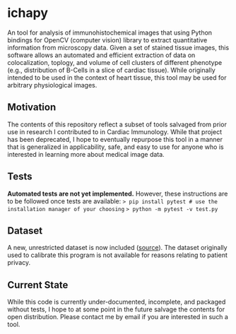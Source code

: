 # ichapy
An tool for analysis of immunohistochemical images that using Python bindings for OpenCV (computer vision) library to extract quantitative information from microscopy data. Given a set of stained tissue images, this software allows an automated and efficient extraction of data on colocalization, toplogy, and volume of cell clusters of different phenotype (e.g., distribution of B-Cells in a slice of cardiac tissue). While originally intended to be used in the context of heart tissue, this tool may be used for arbitrary physiological images.

## Motivation
The contents of this repository reflect a subset of tools salvaged from prior use in research I contributed to in Cardiac Immunology. While that project has been deprecated, I hope to eventually repurpose this tool in a manner that is generalized in applicability, safe, and easy to use for anyone who is interested in learning more about medical image data.

## Tests
**Automated tests are not yet implemented.**
However, these instructions are to be followed once tests are available:
`> pip install pytest # use the installation manager of your choosing`
`> python -m pytest -v test.py`

## Dataset
A new, unrestricted dataset is now included ([source](https://imagej.nih.gov/ij/plugins/ihc-toolbox/index.html)). The dataset originally used to calibrate this program is not available for reasons relating to patient privacy.

## Current State
While this code is currently under-documented, incomplete, and packaged without tests, I hope to at some point in the future salvage the contents for open distribution. Please contact me by email if you are interested in such a tool.
